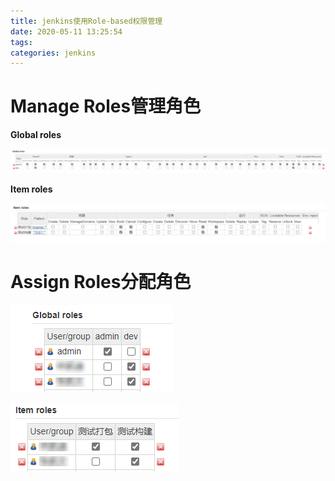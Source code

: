 ```yaml
---
title: jenkins使用Role-based权限管理
date: 2020-05-11 13:25:54
tags:
categories: jenkins
---
```


# Manage Roles管理角色

**Global roles**

![image-20200703175630461](jenkins使用Role-based权限管理/image-20200703175630461.png)

<!--more-->

**Item roles**

![1589175343601](jenkins使用Role-based权限管理/1589175343601.png)

# Assign Roles分配角色

![1589175610161](jenkins使用Role-based权限管理/1589175610161.png)

![1589175638249](jenkins使用Role-based权限管理/1589175638249.png)